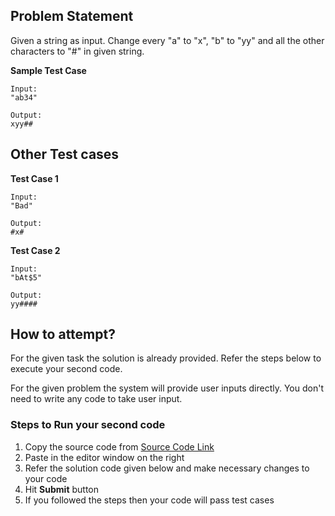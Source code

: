 ## Problem Statement
Given a string as input. Change every "a" to "x", "b" to "yy" and all the other 
characters to "#" in given string.

**Sample Test Case**
```
Input:
"ab34"

Output:
xyy##
```
## Other Test cases
**Test Case 1**
```
Input:
"Bad"

Output:
#x#
```
**Test Case 2**
```
Input:
"bAt$5"

Output:
yy####
```

## How to attempt?
For the given task the solution is already provided. Refer the steps below to execute your second code.

For the given problem the system will provide user inputs directly. You don't need to write any code to take user input.

### Steps to Run your second code
1. Copy the source code from [Source Code Link](https://raw.githubusercontent.com/Aartiarora22/Lab_assignments/main/P1/T3/Main.java)
2. Paste in the editor window on the right
3. Refer the solution code given below and make necessary changes to your code
4. Hit **Submit** button
5. If you followed the steps then your code will pass test cases
